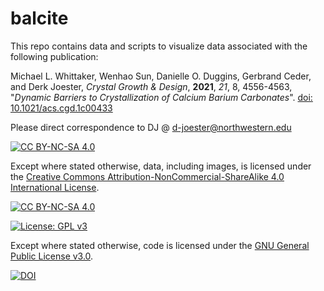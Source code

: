 # balcite

This repo contains data and scripts to visualize data associated with the following publication:

Michael L. Whittaker, Wenhao Sun, Danielle O. Duggins, Gerbrand Ceder, and Derk Joester, *Crystal Growth & Design*, **2021**, *21*, 8, 4556-4563, "*Dynamic Barriers to Crystallization of Calcium Barium Carbonates*". [doi: 10.1021/acs.cgd.1c00433](https://doi.org/10.1021/acs.cgd.1c00433)

Please direct correspondence to DJ @ d-joester@northwestern.edu

[![CC BY-NC-SA 4.0][cc-by-nc-sa-shield]][cc-by-nc-sa]

Except where stated otherwise, 
data, including images, is licensed under the
[Creative Commons Attribution-NonCommercial-ShareAlike 4.0 International License][cc-by-nc-sa].

[![CC BY-NC-SA 4.0][cc-by-nc-sa-image]][cc-by-nc-sa]

[cc-by-nc-sa]: http://creativecommons.org/licenses/by-nc-sa/4.0/
[cc-by-nc-sa-image]: https://licensebuttons.net/l/by-nc-sa/4.0/88x31.png
[cc-by-nc-sa-shield]: https://img.shields.io/badge/License-CC%20BY--NC--SA%204.0-lightgrey.svg

[![License: GPL v3](https://img.shields.io/badge/License-GPLv3-blue.svg)](https://www.gnu.org/licenses/gpl-3.0)

Except where stated otherwise, 
code is licensed under the [GNU General Public License v3.0](https://www.gnu.org/licenses/gpl-3.0).

[![DOI](https://zenodo.org/badge/371680286.svg)](https://zenodo.org/badge/latestdoi/371680286)
